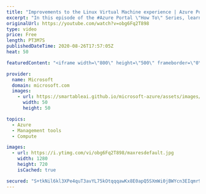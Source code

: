 ```yaml
---
title: "Improvements to the Linux Virtual Machine experience | Azure Portal Series"
excerpt: "In this episode of the #Azure Portal \"How To\" Series, learn more about the improvements to the Linux Virtual Machine (VM) experience such as automatic SSH key generation, a new and improved landing page, and a new seamless connect experience.   Try out these features in the Azure portal: https://portal.azure.com"
originalUrl: https://youtube.com/watch?v=obg6Fq2T898
type: video
price: Free
length: PT3M7S
publishedDateTime: 2020-08-26T17:57:05Z
heat: 50

featuredContent: "<iframe width=\"800\" height=\"500\" frameborder=\"0\" src=\"https://www.youtube.com/embed/obg6Fq2T898\" allow=\"accelerometer; autoplay; encrypted-media; gyroscope; picture-in-picture\" allowfullscreen></iframe>"

provider:
  name: Microsoft
  domain: microsoft.com
  images:
    - url: https://smartableai.github.io/microsoft-azure/assets/images/organizations/microsoft.com-50x50.jpg
      width: 50
      height: 50

topics:
  - Azure
  - Management tools
  - Compute

images:
  - url: https://i.ytimg.com/vi/obg6Fq2T898/maxresdefault.jpg
    width: 1280
    height: 720
    isCached: true

secured: "S+tkNil6kl3XPe4quT3avYL75kOtqqqawKx8E0apQ5SXmWi0jBWYcn3EIqmr9OthTt3VhHda6QfHKU7lV7zIiBi9FzHx+QKMVlTb+fm8+CoUmxe7gRwwLeIhLa0Vl7apaMhwQ/C+vz6vc1eHTNfNpeNDMdLJ+2CjugSj8NW+f6pDNP8Mu69EYACSLulztWjrVr7N2j5fBeajPW6y7Zs1nl1EeU668WoRKHIt6cdvxp9thi8a3weLqTasf3MwfH1mgM+JrHz+582golAL4H/XvYbBR+U6KCWIYjUXdAiwM2PK9ohBg0oqyGR9BVDN+guQ+lRS6r/QVzuZ47l7b7vYvkeQnj5heqx7gbBE7DtsrxFjekaUwd5sPBa42tV21NpvvMtBpsqdrEwkg4IMNFYD5B3eGZrpZ27YpAyIuIeCFpY=;AdSHc/VzMb0TJQj6kwN5Ng=="
---
```


